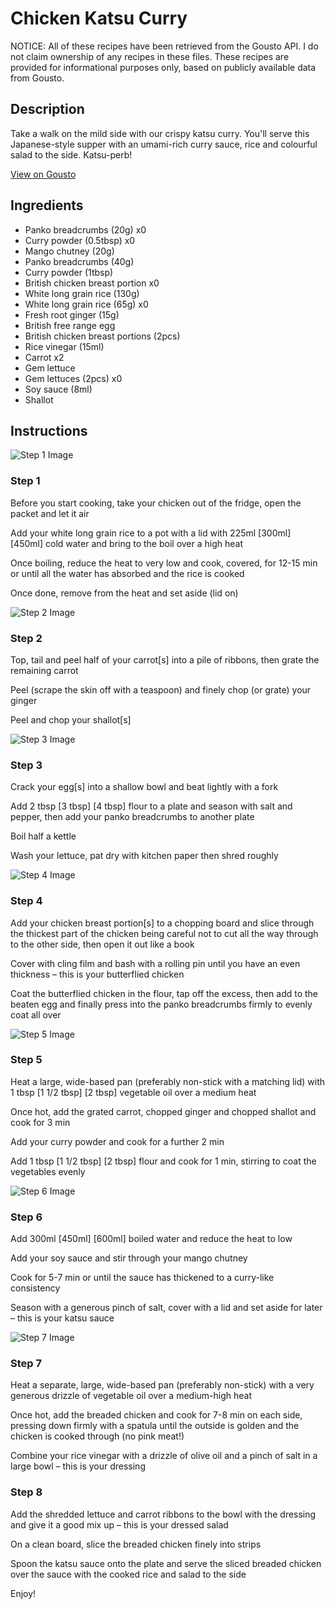 # Chicken Katsu Curry

NOTICE: All of these recipes have been retrieved from the Gousto API. I do not claim ownership of any recipes in these files. These recipes are provided for informational purposes only, based on publicly available data from Gousto.

## Description

Take a walk on the mild side with our crispy katsu curry. You'll serve this Japanese-style supper with an umami-rich curry sauce, rice and colourful salad to the side. Katsu-perb!

[View on Gousto](https://www.gousto.co.uk/recipes/cookbook/chicken-katsu-curry)

## Ingredients

- Panko breadcrumbs (20g) x0
- Curry powder (0.5tbsp) x0
- Mango chutney (20g)
- Panko breadcrumbs (40g)
- Curry powder (1tbsp)
- British chicken breast portion x0
- White long grain rice (130g)
- White long grain rice (65g) x0
- Fresh root ginger (15g)
- British free range egg
- British chicken breast portions (2pcs)
- Rice vinegar (15ml)
- Carrot x2
- Gem lettuce
- Gem lettuces (2pcs) x0
- Soy sauce (8ml)
- Shallot

## Instructions

![Step 1 Image](https://production-media.gousto.co.uk/cms/recipe-step-image/769.-step-1-x200.jpg)

### Step 1

Before you start cooking, take your chicken out of the fridge, open the packet and let it air

Add your white long grain rice to a pot with a lid with 225ml<span class="text-danger"> <span class="text-purple">[300ml]</span> [450ml]</span> cold water and bring to the boil over a high heat

Once boiling, reduce the heat to very low and cook, covered, for 12-15 min or until all the water has absorbed and the rice is cooked

Once done, remove from the heat and set aside (lid on)

![Step 2 Image](https://production-media.gousto.co.uk/cms/recipe-step-image/769.-step-2-x200.jpg)

### Step 2

Top, tail and peel half of your carrot[s]<span class="text-danger"> </span>into a pile of ribbons, then grate the remaining carrot

Peel (scrape the skin off with a teaspoon) and finely chop (or grate) your ginger

Peel and chop your shallot[s]

![Step 3 Image](https://production-media.gousto.co.uk/cms/recipe-step-image/step-3-1587458056908-x200.jpg)

### Step 3

Crack your egg[s] into a shallow bowl and beat lightly with a fork

Add 2 tbsp <span class="text-purple">[3 tbsp]</span> <span class="text-danger">[4 tbsp]</span> flour to a plate and season with salt and pepper, then add your panko breadcrumbs to another plate

Boil half a kettle

Wash your lettuce, pat dry with kitchen paper then shred roughly

![Step 4 Image](https://production-media.gousto.co.uk/cms/recipe-step-image/769.-step-4-x200.jpg)

### Step 4

Add your chicken breast portion[s] to a chopping board and slice through the thickest part of the chicken being careful not to cut all the way through to the other side, then open it out like a book

Cover with cling film and bash with a rolling pin until you have an even thickness – this is your butterflied chicken

Coat the butterflied chicken in the flour, tap off the excess, then add to the beaten egg and finally press into the panko breadcrumbs firmly to evenly coat all over

![Step 5 Image](https://production-media.gousto.co.uk/cms/recipe-step-image/769.-step-5-x200.jpg)

### Step 5

Heat a large, wide-based pan (preferably non-stick with a matching lid) with 1 tbsp <span class="text-purple">[1 1/2 tbsp]</span><span class="text-danger"> [2 tbsp]</span> vegetable oil over a medium heat

Once hot, add the grated carrot, chopped ginger and chopped shallot and cook for 3 min

Add your curry powder and cook for a further 2 min

Add 1 tbsp <span class="text-purple">[1 1/2 tbsp]</span> <span class="text-danger">[2 tbsp]</span> flour and cook for 1 min, stirring to coat the vegetables evenly

![Step 6 Image](https://production-media.gousto.co.uk/cms/recipe-step-image/769.-step-6-x200.jpg)

### Step 6

Add 300ml <span class="text-purple">[450ml]</span> <span class="text-danger">[600ml]</span> boiled water and reduce the heat to low

Add your soy sauce and stir through your mango chutney

Cook for 5-7 min or until the sauce has thickened to a curry-like consistency

Season with a generous pinch of salt, cover with a lid and set aside for later – this is your katsu sauce

![Step 7 Image](https://production-media.gousto.co.uk/cms/recipe-step-image/769.-step-7-x200.jpg)

### Step 7

Heat a separate, large, wide-based pan (preferably non-stick) with a very generous drizzle of vegetable oil over a medium-high heat

Once hot, add the breaded chicken and cook for 7-8 min on each side, pressing down firmly with a spatula until the outside is golden and the chicken is cooked through (no pink meat!)

Combine your rice vinegar with a drizzle of olive oil and a pinch of salt in a large bowl – this is your dressing

### Step 8

Add the shredded lettuce and carrot ribbons to the bowl with the dressing and give it a good mix up – this is your dressed salad

On a clean board, slice the breaded chicken finely into strips

Spoon the katsu sauce onto the plate and serve the sliced breaded chicken over the sauce with the cooked rice and salad to the side

Enjoy!


